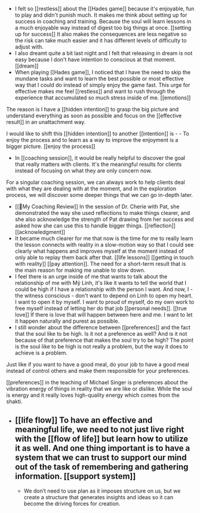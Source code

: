 - I felt so [[restless]] about the [[Hades game]] because it's enjoyable, fun to play and didn't punish much. It makes me think about setting up for success in coaching and training. Because the soul will learn lessons in a much enjoyable way instead of digest too big things at once. [[setting up for success]] It also makes the consequences are less negative so the risk can take much easier and it has different levels of difficulty to adjust with. 
- I also dreamt quite a bit last night and I felt that releasing in dream is not easy because I don't have intention to conscious at that moment. [[dream]]
- When playing [[Hades game]], I noticed that I have the need to skip the mundane tasks and want to learn the best possible or most effective way that I could do instead of simply enjoy the game fast. This urge for effective makes me feel [[restless]] and want to rush through the experience that accumulated so much stress inside of me. [[emotions]]

The reason is I have a [[hidden intention]] to grasp the big picture and understand everything as soon as possible and focus on the [[effective result]] in an unattachment way.

I would like to shift this [[hidden intention]] to another [[intention]] is 
    - 
    - To enjoy the process and to learn as a way to improve the enjoyment is a bigger picture. [[enjoy the process]]
- In [[coaching session]], it would be really helpful to discover the goal that really matters with clients. It's the meaningful results for clients instead of focusing on what they are only concern now.

For a singular coaching session, we can always work to help clients deal with what they are dealing with at the moment, and in the exploration process, we will discover some deeper things that we can go in-depth later.
- [[📝My Coaching Review]] In the session of Dr. Cherie with Pat, she demonstrated the way she used reflections to make things clearer, and she also acknowledge the strength of Pat drawing from her success and asked how she can use this to handle bigger things. [[reflection]] [[acknowledgment]] 
- It became much clearer for me that now is the time for me to really learn the lesson connects with reality in a slow-motion way so that I could see clearly what happens and improves myself at the moment instead of only able to replay them back after that. [[life lessons]] [[getting in touch with reality]] [[pay attention]]. The need for a short-term result that is the main reason for making me unable to slow down. 
- I feel there is an urge inside of me that wants to talk about the relationship of me with Mỹ Linh, it's like it wants to tell the world that I could be high if I have a relationship with the person I want. And now, I - the witness conscious - don't want to depend on Linh to open my heart. I want to open it by myself. I want to proud of myself, do my own work to free myself instead of letting her do that job [[personal needs]]. [[true love]] If there is love that will happen between here and me. I want to let it happen naturally and purest as possible. 
- I still wonder about the difference between [[preferences]] and the fact that the soul like to be high. Is it not a preference as well? And is it not because of that preference that makes the soul try to be high? The point is the soul like to be high is not really a problem, but the way it does to achieve is a problem.

Just like if you want to have a good meal, do your job to have a good meal instead of control others and make them responsible for your preferences. 

[[preferences]] in the teaching of Michael Singer is preferences about the vibration energy of things in reality that we are like or dislike. While the soul is energy and it really loves high-quality energy which comes from the shakti. 
- [[life flow]] To have an effective and meaningful life, we need to not just live right with the [[flow of life]] but learn how to utilize it as well. And one thing important is to have a system that we can trust to support our mind out of the task of remembering and gathering information. [[support system]]
    - 
    - We don’t need to use plan as it imposes structure on us, but we create a structure that generates insights and ideas so it can become the driving forces for creation.
